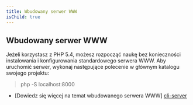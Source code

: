 ```yaml
---
title: Wbudowany serwer WWW
isChild: true
---
```


## Wbudowany serwer WWW

Jeżeli korzystasz z PHP 5.4, możesz rozpocząć naukę bez konieczności instalowania i konfigurowania standardowego serwera WWW. Aby uruchomić serwer, wykonaj następujące polecenie w głównym katalogu swojego projektu:

 > php -S localhost:8000

* [Dowiedz się więcej na temat wbudowanego serwera WWW] [cli-server]

[cli-server]: http://www.php.net/manual/pl/features.commandline.webserver.php
